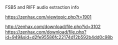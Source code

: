 FSB5 and RIFF audio extraction info

https://zenhax.com/viewtopic.php?t=1901

http://zenhax.com/download/file.php?id=3102
https://zenhax.com/download/file.php?id=949&sid=d2fe95586fc22174d12b592b4dd0c98b